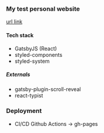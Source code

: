 ### My test personal website

[url link](https://amammustofa.netlify.app)

#### Tech stack

- GatsbyJS (React)
- styled-components
- styled-system

##### Externals

- gatsby-plugin-scroll-reveal
- react-typist

### Deployment

- CI/CD Github Actions -> gh-pages
